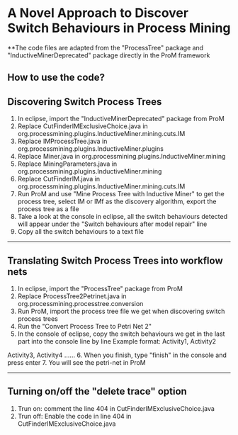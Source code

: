 # A Novel Approach to Discover Switch Behaviours in Process Mining

**The code files are adapted from the "ProcessTree" package and "InductiveMinerDeprecated" package directly in the ProM framework

How to use the code?
-----------------------------------------------------------------------
## Discovering Switch Process Trees
1. In eclipse, import the "InductiveMinerDeprecated" package from ProM
2. Replace CutFinderIMExclusiveChoice.java in org.processmining.plugins.InductiveMiner.mining.cuts.IM
3. Replace IMProcessTree.java in org.processmining.plugins.InductiveMiner.plugins
4. Replace Miner.java in org.processmining.plugins.InductiveMiner.mining
5. Replace MiningParameters.java in org.processmining.plugins.InductiveMiner.mining
6. Replace CutFinderIM.java in org.processmining.plugins.InductiveMiner.mining.cuts.IM
7. Run ProM and use "Mine Process Tree with Inductive Miner" to get the process tree, select IM or IMf as the discovery algorithm, export the process tree as a file
8. Take a look at the console in eclipse, all the switch behaviours detected will appear under the "Switch behaviours after model repair" line
9. Copy all the switch behaviours to a text file
-----------------------------------------------------------------------

## Translating Switch Process Trees into workflow nets

1. In eclipse, import the "ProcessTree" package from ProM
2. Replace ProcessTree2Petrinet.java in org.processmining.processtree.conversion
3. Run ProM, import the process tree file we get when discovering switch process trees
4. Run the "Convert Process Tree to Petri Net 2"
5. In the console of eclipse, copy the switch behaviours we get in the last part into the console line by line
Example format:
Activity1, Activity2

Activity3, Activity4
......
6. When you finish, type "finish" in the console and press enter
7. You will see the petri-net in ProM

-----------------------------------------------------------------------

## Turning on/off the "delete trace" option

1. Trun on: comment the line 404 in CutFinderIMExclusiveChoice.java
2. Trun off: Enable the code in line 404 in CutFinderIMExclusiveChoice.java


 

